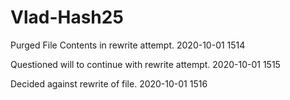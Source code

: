Vlad-Hash25
=====

Purged File Contents in rewrite attempt. 2020-10-01 1514

Questioned will to continue with rewrite attempt. 2020-10-01 1515

Decided against rewrite of file. 2020-10-01 1516
